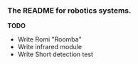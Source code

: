 ### The README for robotics systems. ###

__TODO__
* Write Romi "Roomba"
* Write infrared module
* Write Short detection test
